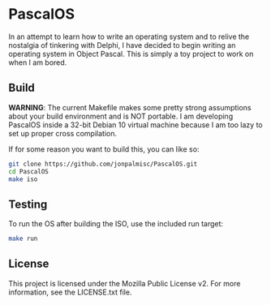 # PascalOS

In an attempt to learn how to write an operating system and to relive the
nostalgia of tinkering with Delphi, I have decided to begin writing an
operating system in Object Pascal. This is simply a toy project to work on when
I am bored.

## Build

**WARNING**: The current Makefile makes some pretty strong assumptions about
your build environment and is NOT portable. I am developing PascalOS inside a
32-bit Debian 10 virtual machine because I am too lazy to set up proper cross
compilation.

If for some reason you want to build this, you can like so:

```sh
git clone https://github.com/jonpalmisc/PascalOS.git
cd PascalOS
make iso
```

## Testing

To run the OS after building the ISO, use the included run target:

```sh
make run
```

## License

This project is licensed under the Mozilla Public License v2. For more
information, see the LICENSE.txt file.
